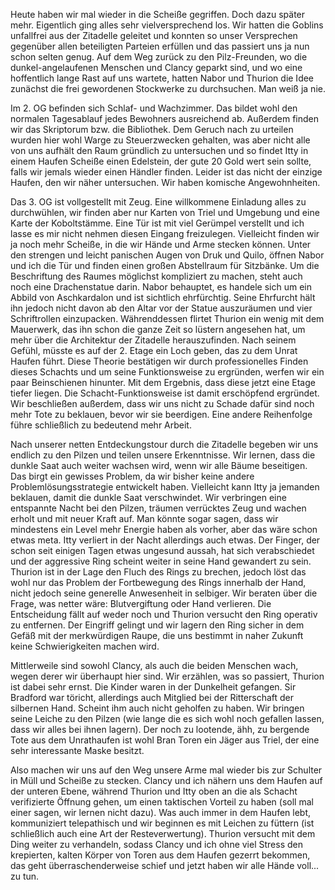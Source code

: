 Heute haben wir mal wieder in die Scheiße gegriffen.
Doch dazu später mehr. Eigentlich ging alles sehr vielversprechend los. Wir hatten die Goblins unfallfrei aus der Zitadelle geleitet und konnten so unser Versprechen gegenüber allen beteiligten Parteien erfüllen und das passiert uns ja nun schon selten genug.
Auf dem Weg zurück zu den Pilz-Freunden, wo die dunkel-angelaufenen Menschen und Clancy geparkt sind, und wo eine hoffentlich lange Rast auf uns wartete, hatten Nabor und Thurion die Idee zunächst die frei gewordenen Stockwerke zu durchsuchen. Man weiß ja nie.

Im 2. OG befinden sich Schlaf- und Wachzimmer. Das bildet wohl den normalen Tagesablauf jedes Bewohners ausreichend ab. Außerdem finden wir das Skriptorum bzw. die Bibliothek. Dem Geruch nach zu urteilen wurden hier wohl Warge zu Steuerzwecken gehalten, was aber nicht alle von uns aufhält den Raum gründlich zu untersuchen und so findet Itty in einem Haufen Scheiße einen Edelstein, der gute 20 Gold wert sein sollte, falls wir jemals wieder einen Händler finden. Leider ist das nicht der einzige Haufen, den wir näher untersuchen. Wir haben komische Angewohnheiten.

Das 3. OG ist vollgestellt mit Zeug. Eine willkommene Einladung alles zu durchwühlen, wir finden aber nur Karten von Triel und Umgebung und eine Karte der Koboltstämme. Eine Tür ist mit viel Gerümpel verstellt und ich lasse es mir nicht nehmen diesen Eingang freizulegen. Vielleicht finden wir ja noch mehr Scheiße, in die wir Hände und Arme stecken können. Unter den strengen und leicht panischen Augen von Druk und Quilo, öffnen Nabor und ich die Tür und finden einen großen Abstellraum für Sitzbänke. Um die Beschriftung des Raumes möglichst kompliziert zu machen, steht auch noch eine Drachenstatue darin. Nabor behauptet, es handele sich um ein Abbild von Aschkardalon und ist sichtlich ehrfürchtig. Seine Ehrfurcht hält ihn jedoch nicht davon ab den Altar vor der Statue auszuräumen und vier Schriftrollen einzupacken.
Währenddessen flirtet Thurion ein wenig mit dem Mauerwerk, das ihn schon die ganze Zeit so lüstern angesehen hat, um mehr über die Architektur der Zitadelle herauszufinden. Nach seinem Gefühl, müsste es auf der 2. Etage ein Loch geben, das zu dem Unrat Haufen führt. Diese Theorie bestätigen wir durch professionelles Finden dieses Schachts und um seine Funktionsweise zu ergründen, werfen wir ein paar Beinschienen hinunter. Mit dem Ergebnis, dass diese jetzt eine Etage tiefer liegen. Die Schacht-Funktionsweise ist damit erschöpfend ergründet. Wir beschließen außerdem, dass wir uns nicht zu Schade dafür sind noch mehr Tote zu beklauen, bevor wir sie beerdigen. Eine andere Reihenfolge führe schließlich zu bedeutend mehr Arbeit.

Nach unserer netten Entdeckungstour durch die Zitadelle begeben wir uns endlich zu den Pilzen und teilen unsere Erkenntnisse. Wir lernen, dass die dunkle Saat auch weiter wachsen wird, wenn wir alle Bäume beseitigen. Das birgt ein gewisses Problem, da wir bisher keine andere Problemlösungsstrategie entwickelt haben. Vielleicht kann Itty ja jemanden beklauen, damit die dunkle Saat verschwindet.
Wir verbringen eine entspannte Nacht bei den Pilzen, träumen verrücktes Zeug und wachen erholt und mit neuer Kraft auf. Man könnte sogar sagen, dass wir mindestens ein Level mehr Energie haben als vorher, aber das wäre schon etwas meta.
Itty verliert in der Nacht allerdings auch etwas. Der Finger, der schon seit einigen Tagen etwas ungesund aussah, hat sich verabschiedet und der aggressive Ring scheint weiter in seine Hand gewandert zu sein. Thurion ist in der Lage den Fluch des Rings zu brechen, jedoch löst das wohl nur das Problem der Fortbewegung des Rings innerhalb der Hand, nicht jedoch seine generelle Anwesenheit in selbiger.
Wir beraten über die Frage, was netter wäre: Blutvergiftung oder Hand verlieren. Die Entscheidung fällt auf weder noch und Thurion versucht den Ring operativ zu entfernen. Der Eingriff gelingt und wir lagern den Ring sicher in dem Gefäß mit der merkwürdigen Raupe, die uns bestimmt in naher Zukunft keine Schwierigkeiten machen wird.

Mittlerweile sind sowohl Clancy, als auch die beiden Menschen wach, wegen derer wir überhaupt hier sind. Wir erzählen, was so passiert, Thurion ist dabei sehr ernst. Die Kinder waren in der Dunkelheit gefangen. Sir Bradford war töricht, allerdings auch Mitglied bei der Ritterschaft der silbernen Hand. Scheint ihm auch nicht geholfen zu haben. Wir bringen seine Leiche zu den Pilzen (wie lange die es sich wohl noch gefallen lassen, dass wir alles bei ihnen lagern). Der noch zu lootende, ähh, zu bergende Tote aus dem Unrathaufen ist wohl Bran Toren ein Jäger aus Triel, der eine sehr interessante Maske besitzt.

Also machen wir uns auf den Weg unsere Arme mal wieder bis zur Schulter in Müll und Scheiße zu stecken. Clancy und ich nähern uns dem Haufen auf der unteren Ebene, während Thurion und Itty oben an die als Schacht verifizierte Öffnung gehen, um einen taktischen Vorteil zu haben (soll mal einer sagen, wir lernen nicht dazu). Was auch immer in dem Haufen lebt, kommuniziert telepathisch und wir beginnen es mit Leichen zu füttern (ist schließlich auch eine Art der Resteverwertung). Thurion versucht mit dem Ding weiter zu verhandeln, sodass Clancy und ich ohne viel Stress den krepierten, kalten Körper von Toren aus dem Haufen gezerrt bekommen, das geht überraschenderweise schief und jetzt haben wir alle Hände voll... zu tun.